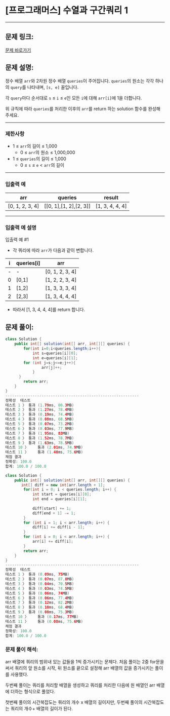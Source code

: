 # [프로그래머스] 수열과 구간쿼리 1

---

## 문제 링크:

[문제 바로가기](https://school.programmers.co.kr/learn/courses/30/lessons/181883)

## 문제 설명:

정수 배열 `arr`와 2차원 정수 배열 `queries`이 주어집니다. `queries`의 원소는 각각 하나의 `query`를 나타내며, `[s, e]` 꼴입니다.

각 `query`마다 순서대로 `s` ≤ `i` ≤ `e`인 모든 `i`에 대해 `arr[i]`에 1을 더합니다.

위 규칙에 따라 `queries`를 처리한 이후의 `arr`를 return 하는 solution 함수를 완성해 주세요.

---

### 제한사항

- 1 ≤ `arr`의 길이 ≤ 1,000
    - 0 ≤ `arr`의 원소 ≤ 1,000,000
- 1 ≤ `queries`의 길이 ≤ 1,000
    - 0 ≤ `s` ≤ `e` < `arr`의 길이

---

### 입출력 예

| arr | queries | result |
| --- | --- | --- |
| [0, 1, 2, 3, 4] | [[0, 1],[1, 2],[2, 3]] | [1, 3, 4, 4, 4] |

---

### 입출력 예 설명

입출력 예 #1

- 각 쿼리에 따라 `arr`가 다음과 같이 변합니다.

| i | queries[i] | arr |
| --- | --- | --- |
| - | - | [0, 1, 2, 3, 4] |
| 0 | [0,1] | [1, 2, 2, 3, 4] |
| 1 | [1,2] | [1, 3, 3, 3, 4] |
| 2 | [2,3] | [1, 3, 4, 4, 4] |
- 따라서 [1, 3, 4, 4, 4]를 return 합니다.

## 문제 풀이:

```java
class Solution {
    public int[] solution(int[] arr, int[][] queries) {
        for(int i=0;i<queries.length;i++){
            int s=queries[i][0];
            int e=queries[i][1];
        for (int j=s;j<=e;j++){
                arr[j]++;
            }
      }    
        return arr;
    }
}
-----------------------------------------------------------
정확성  테스트
테스트 1 〉	통과 (1.79ms, 80.3MB)
테스트 2 〉	통과 (1.27ms, 78.4MB)
테스트 3 〉	통과 (0.19ms, 74.4MB)
테스트 4 〉	통과 (0.08ms, 68.5MB)
테스트 5 〉	통과 (0.07ms, 73.2MB)
테스트 6 〉	통과 (0.03ms, 77.9MB)
테스트 7 〉	통과 (1.95ms, 83MB)
테스트 8 〉	통과 (1.52ms, 78.7MB)
테스트 9 〉	통과 (1.63ms, 78.5MB)
테스트 10 〉	통과 (2.01ms, 74.9MB)
테스트 11 〉	통과 (1.40ms, 75.6MB)
채점 결과
정확성: 100.0
합계: 100.0 / 100.0
```

```java
class Solution {
    public int[] solution(int[] arr, int[][] queries) {
       int[] diff = new int[arr.length + 1];
        for(int i = 0; i < queries.length; i++) {
            int start = queries[i][0];
            int end = queries[i][1];
            
            diff[start] += 1;
            diff[end + 1] -= 1;
        }
        for (int i = 1; i < arr.length; i++) {
            diff[i] += diff[i - 1];
        }
        for (int i = 0; i < arr.length; i++) {
            arr[i] += diff[i];
        }
        return arr;
    }
}
-----------------------------------------------------------
정확성  테스트
테스트 1 〉	통과 (0.09ms, 75MB)
테스트 2 〉	통과 (0.07ms, 87.8MB)
테스트 3 〉	통과 (0.04ms, 70.5MB)
테스트 4 〉	통과 (0.03ms, 74.5MB)
테스트 5 〉	통과 (0.06ms, 74MB)
테스트 6 〉	통과 (0.06ms, 77.4MB)
테스트 7 〉	통과 (0.12ms, 82.2MB)
테스트 8 〉	통과 (0.10ms, 68.4MB)
테스트 9 〉	통과 (0.08ms, 75.3MB)
테스트 10 〉	통과 (0.17ms, 77MB)
테스트 11 〉	통과 (0.08ms, 75.6MB)
채점 결과
정확성: 100.0
합계: 100.0 / 100.0
```

### **문제 풀이 해석:**

arr 배열에 쿼리의 범위내 있는 값들을 1씩 증가시키는 문제다. 처음 풀이는 2중 for문을 써서 쿼리의 앞 원소를 시작, 뒤 원소를 끝으로 설정해 arr 배열의 값을 증가시키는 풀이를 사용했다.

두번째 풀이는 쿼리를 처리할 배열을 생성하고 쿼리를 처리한 다음에 원 배열인 arr 배열에 더하는 형식으로 풀었다.

첫번째 풀이의 시간복잡도는 쿼리의 개수 x 배열의 길이지만, 두번째 풀이의 시간복잡도는 쿼리의 개수+ 배열의 길이가 된다.
